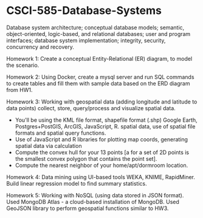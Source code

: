 # CSCI-585-Database-Systems
Database system architecture; conceptual database models; semantic, object-oriented, logic-based, and relational databases; user and program interfaces; database system implementation; integrity, security, concurrency and recovery.

Homework 1: Create a conceptual Entity-Relational (ER) diagram, to model the scenario.

Homework 2: Using Docker, create a mysql server and run SQL commands to create tables and fill them with sample data based on the ERD diagram from HW1.

Homework 3: Working with geospatial data (adding longitude and latitude to data points) collect, store, query/process and visualize spatial data.
- You'll be using the KML file format, shapefile format (.shp) Google Earth, Postgres+PostGIS, ArcGIS, JavaScript, R. spatial data, use of spatial file formats and spatial query functions.
- Use of JavaScript and R libraries for plotting map coords, generating spatial data via calculation
- Compute the convex hull for your 13 points [a for a set of 2D points is the smallest convex polygon that contains the point set].
- Compute the nearest neighbor of your home/apt/dormroom location.

Homework 4: Data mining using UI-based tools WEKA, KNIME, RapidMiner. Build linear regression model to find summary statistics.

Homework 5: Working with NoSQL (using data stored in JSON format). Used MongoDB Atlas - a cloud-based installation of MongoDB. Used GeoJSON library to perform geospatial functions similar to HW3.
